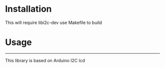 # Installation #
This will require libi2c-dev
use Makefile to build

# Usage #


-------------------------------------------------------------------------------------------------------------------
This library is based on Arduino I2C lcd
